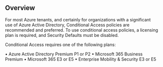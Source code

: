 ## Overview

For most Azure tenants, and certainly for organizations with a significant use of Azure Active Directory, Conditional Access policies are recommended and preferred. To use conditional access policies, a licensing plan is required, and Security Defaults must be disabled.

Conditional Access requires one of the following plans:

  • Azure Active Directory Premium P1 or P2
  • Microsoft 365 Business Premium
  • Microsoft 365 E3 or E5
  • Enterprise Mobility & Security E3 or E5